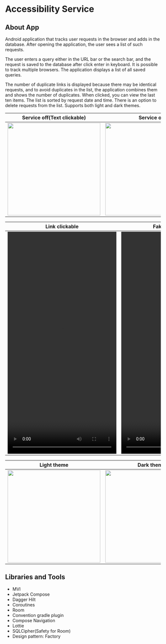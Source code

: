# Accessibility Service

## About App

Android application that tracks user
requests in the browser and adds in the database. After
opening the application, the user sees a list of such requests.

The user enters a query either in the URL bar or the search bar, 
and the request is saved to the database after click enter in keyboard. 
It is possible to track multiple browsers. The application displays a list of all saved queries.

The number of duplicate links is displayed because there may be identical requests, and to avoid duplicates in the list,
the application combines them and shows the number of duplicates. 
When clicked, you can view the last ten items. 
The list is sorted by request date and time.
There is an option to delete requests from the list. 
Supports both light and dark themes.

| Service off(Text clickable)  | Service on |  
| ------------- | ------------- |   
| <img src = "https://github.com/user-attachments/assets/fbc4e568-8550-4c8d-9d26-739765454dee" width="300"/>  | <img src = "https://github.com/user-attachments/assets/fee6573d-ce2d-4b84-9f4d-7fa78efd97aa" width="300"/>  |  
 


| Link clickable  | Fake data Example                                                                                                              |
| ------------- |--------------------------------------------------------------------------------------------------------------------------------|
| <video src="https://github.com/user-attachments/assets/b9c85d40-cc5b-4180-a22a-90a887044c3f" width="352" height="720"></video> | <video src="https://github.com/user-attachments/assets/0e5ca29f-9d87-4132-8f0c-45435c3e906a" width="352" height="720"></video> |


| Light theme  | Dark theme |
| ------------- | ------------- |
| <img src = "https://github.com/user-attachments/assets/5186cc90-f012-4592-ad42-37f6ad2eec40" width="300"/>  | <img src = "https://github.com/user-attachments/assets/3aa807fc-a6e4-400c-860b-3ae59d20e874" width="300"/>  |


## Libraries and Tools  
  - MVI
  - Jetpack Compose
  - Dagger Hilt
  - Coroutines
  - Room
  - Convention gradle plugin
  - Compose Navigation
  - Lottie
  - SQLCipher(Safety for Room)
  - Design pattern: Factory
 